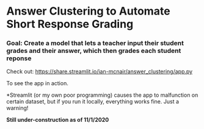 # Answer Clustering to Automate Short Response Grading

### Goal: Create a model that lets a teacher input their student grades and their answer, which then grades each student reponse

Check out:
https://share.streamlit.io/ian-mcnair/answer_clustering/app.py

To see the app in action.

*Streamlit (or my own poor programming) causes the app to malfunction on certain dataset, but if you run it locally, everything works fine. Just a warning!

**Still under-construction as of 11/1/2020**
